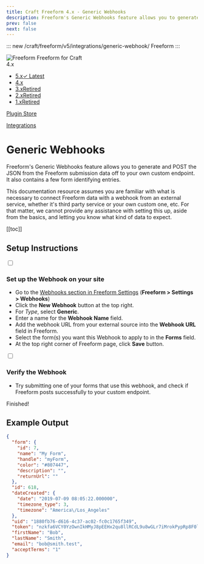 ```yaml
---
title: Craft Freeform 4.x - Generic Webhooks
description: Freeform's Generic Webhooks feature allows you to generate and POST the JSON from the Freeform submission data off to your own custom endpoint.
prev: false
next: false
---
```


<meta property="og:image" content="https://docs.solspace.com/extras/social/craft/freeform/freeform.png" />

::: new /craft/freeform/v5/integrations/generic-webhook/
Freeform
:::

<div id="pr-heading">
    <img src="https://docs.solspace.com/extras/icons/products/freeform-icon.png" alt="Freeform" class="pr-image">
    <span class="pr-name">Freeform</span>
    <span class="pr-category">for Craft</span>
    <div class="pr-v-wrapper">
        <div class="pr-v">
            <span class="pr-v-v">4.x</span>
            <span class="pr-v-arrow arrow down"></span>
        </div>
        <ul class="pr-v-list">
            <li><a href="/craft/freeform/v5/">5.x<span class="pr-v-type pr-latest">✓ Latest</span></a></li>
            <li><a href="/craft/freeform/v4/">4.x</a></li>
            <li><a href="/craft/freeform/v3/">3.x<span class="pr-v-type pr-retired">Retired</span></a></li>
            <li><a href="/craft/freeform/v2/">2.x<span class="pr-v-type pr-retired">Retired</span></a></li>
            <li><a href="/craft/freeform/v1/">1.x<span class="pr-v-type pr-retired">Retired</span></a></li>
        </ul>
    </div>
    <div class="pr-buy">
        <a href="https://plugins.craftcms.com/freeform" class="button button-blue"><span class="external-url">Plugin Store</span></a>
    </div>
</div>

<span class="page-section"><a href="/craft/freeform/v4/integrations/">Integrations</a></span>

# Generic Webhooks <Badge type="pro" text="Pro" />
Freeform's Generic Webhooks feature allows you to generate and POST the JSON from the Freeform submission data off to your own custom endpoint. It also contains a few form identifying entries.

This documentation resource assumes you are familiar with what is necessary to connect Freeform data with a webhook from an external service, whether it's third party service or your own custom one, etc. For that matter, we cannot provide any assistance with setting this up, aside from the basics, and letting you know what kind of data to expect.


[[toc]]


## Setup Instructions

<div class="step">
<label for="step1"><input type="checkbox" class="step-check" id="step1">

### Set up the Webhook on your site

</label>

- Go to the [Webhooks section in Freeform Settings](../../setup/settings.md#integrations) (**Freeform > Settings > Webhooks**)
- Click the **New Webhook** button at the top right.
- For *Type*, select **Generic**.
- Enter a name for the **Webhook Name** field.
- Add the webhook URL from your external source into the **Webhook URL** field in Freeform.
- Select the form(s) you want this Webhook to apply to in the **Forms** field.
- At the top right corner of Freeform page, click **Save** button.

</div>

<div class="step">
<label for="step2"><input type="checkbox" class="step-check" id="step2">

### Verify the Webhook

</label>

- Try submitting one of your forms that use this webhook, and check if Freeform posts successfully to your custom endpoint.

</div>

<div class="step-finished">Finished!</div>


## Example Output

``` json
{
  "form": {
    "id": 7,
    "name": "My Form",
    "handle": "myForm",
    "color": "#807447",
    "description": "",
    "returnUrl": ""
  },
  "id": 618,
  "dateCreated": {
    "date": "2019-07-09 08:05:22.000000",
    "timezone_type": 3,
    "timezone": "America\/Los_Angeles"
  },
  "uid": "1880fb76-d616-4c37-ac02-fc0c1765f349",
  "token": "nzkfa6VCY0YzOwnIkHMyJ8pEEHx2qu8llRCdL9u8wGLr7iMrokPypRp8F0lQwfm6zLibTXKKihdCJ1V4Iq5uprtyajz7MGtXVUq2",
  "firstName": "Bob",
  "lastName": "Smith",
  "email": "bob@smith.test",
  "acceptTerms": "1"
}
```